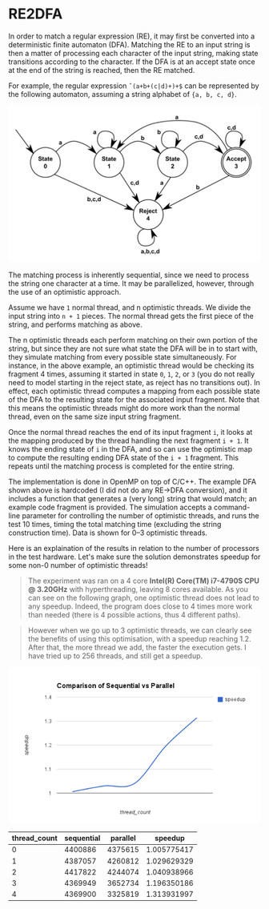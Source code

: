 RE2DFA
=======

In order to match a regular expression (RE), it may first be converted into a deterministic finite automaton (DFA). Matching the RE to an input string is then a matter of processing each character of the input string, making state transitions according to the character. If the DFA is at an accept state once at the end of the
string is reached, then the RE matched.

For example, the regular expression `ˆ(a+b+(c|d)+)+$` can be represented by the following automaton, assuming a string alphabet of `{a, b, c, d}`.

![RE example DFA](https://raw.githubusercontent.com/cadesalaberry/DFA/master/assets/example_dfa.png)

The matching process is inherently sequential, since we need to process the string one character at a time. It may be parallelized, however, through the use of an optimistic approach.

Assume we have `1` normal thread, and n optimistic threads. We divide the input string into `n + 1` pieces. The normal thread gets the first piece of the string, and performs matching as above.

The n optimistic threads each perform matching on their own portion of the string, but since they are not sure what state the DFA will be in to start with, they simulate matching from every possible state simultaneously. For instance, in the above example, an optimistic thread would be checking its fragment 4 times, assuming it started in state `0`, `1`, `2`, or `3` (you do not really need to model starting in the reject state, as reject has no transitions out). In effect, each optimistic thread computes a mapping from each possible state of the DFA to the resulting state for the associated input fragment. Note that this means the optimistic threads might do more work than the normal thread, even on the same size input string fragment.

Once the normal thread reaches the end of its input fragment `i`, it looks at the mapping produced by the thread handling the next fragment `i + 1`. It knows the ending state of `i` in the DFA, and so can use the optimistic map to compute the resulting ending DFA state of the `i + 1` fragment. This repeats until the
matching process is completed for the entire string.

The implementation is done in OpenMP on top of C/C++. The example DFA shown above is hardcoded (I did not do any RE→DFA conversion), and it includes a function that generates a (very long) string that would match; an example code fragment is provided. The simulation accepts a command-line parameter for controlling the number of optimistic threads, and runs the test 10 times, timing the total matching time (excluding the string construction time). Data is shown for 0–3 optimistic threads.

Here is an explaination of the results in relation to the number of processors in the test hardware. Let's make sure the solution demonstrates speedup for some non-0 number of optimistic threads!


> The experiment was ran on a 4 core **Intel(R) Core(TM) i7-4790S CPU @ 3.20GHz** with hyperthreading, leaving 8 cores available. As you can see on the following graph, one optimistic thread does not lead to any speedup. Indeed, the program does close to 4 times more work than needed (there is 4 possible actions, thus 4 different paths).

> However when we go up to 3 optimistic threads, we can clearly see the benefits of using this optimisation, with a speedup reaching 1.2. After that, the more thread we add, the faster the execution gets. I have tried up to 256 threads, and still get a speedup.

![Speedup Graph](https://raw.githubusercontent.com/cadesalaberry/DFA/master/assets/speedup.png)


| thread_count | sequential | parallel | speedup     | 
|--------------|------------|----------|-------------| 
| 0            | 4400886    | 4375615  | 1.005775417 | 
| 1            | 4387057    | 4260812  | 1.029629329 | 
| 2            | 4417822    | 4244074  | 1.040938966 | 
| 3            | 4369949    | 3652734  | 1.196350186 | 
| 4            | 4369900    | 3325819  | 1.313931997 | 
